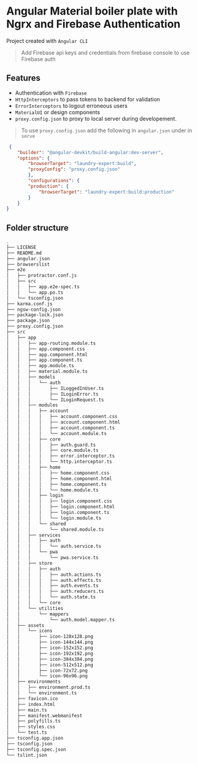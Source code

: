 # Angular Material boiler plate with Ngrx and Firebase Authentication

Project created with `Angular CLI`

> Add Firebase api keys and credentials from firebase console to use Firebase auth


## Features
- Authentication with `Firebase`
- `HttpInterceptors` to pass tokens to backend for validation
- `ErrorInterceptors` to logout erroneous users
- `MaterialUI` or design components
- `proxy.config.json` to proxy to local server during developement.

> To use `proxy.config.json` add the following in `angular.json` under in `serve`
```json
 {
    "builder": "@angular-devkit/build-angular:dev-server",
    "options": {
        "browserTarget": "laundry-expert:build",
        "proxyConfig": "proxy.config.json"
        },
        "configurations": {
        "production": {
            "browserTarget": "laundry-expert:build:production"
        }
    }
}
```

## Folder structure
```bash
.
├── LICENSE
├── README.md
├── angular.json
├── browserslist
├── e2e
│   ├── protractor.conf.js
│   ├── src
│   │   ├── app.e2e-spec.ts
│   │   └── app.po.ts
│   └── tsconfig.json
├── karma.conf.js
├── ngsw-config.json
├── package-lock.json
├── package.json
├── proxy.config.json
├── src
│   ├── app
│   │   ├── app-routing.module.ts
│   │   ├── app.component.css
│   │   ├── app.component.html
│   │   ├── app.component.ts
│   │   ├── app.module.ts
│   │   ├── material.module.ts
│   │   ├── models
│   │   │   └── auth
│   │   │       ├── ILoggedInUser.ts
│   │   │       ├── ILoginError.ts
│   │   │       └── ILoginRequest.ts
│   │   ├── modules
│   │   │   ├── account
│   │   │   │   ├── account.component.css
│   │   │   │   ├── account.component.html
│   │   │   │   ├── account.component.ts
│   │   │   │   └── account.module.ts
│   │   │   ├── core
│   │   │   │   ├── auth.guard.ts
│   │   │   │   ├── core.module.ts
│   │   │   │   ├── error.interceptor.ts
│   │   │   │   └── http.interceptor.ts
│   │   │   ├── home
│   │   │   │   ├── home.component.css
│   │   │   │   ├── home.component.html
│   │   │   │   ├── home.component.ts
│   │   │   │   └── home.module.ts
│   │   │   ├── login
│   │   │   │   ├── login.component.css
│   │   │   │   ├── login.component.html
│   │   │   │   ├── login.component.ts
│   │   │   │   └── login.module.ts
│   │   │   └── shared
│   │   │       └── shared.module.ts
│   │   ├── services
│   │   │   ├── auth
│   │   │   │   └── auth.service.ts
│   │   │   └── pwa
│   │   │       └── pwa.service.ts
│   │   ├── store
│   │   │   ├── auth
│   │   │   │   ├── auth.actions.ts
│   │   │   │   ├── auth.effects.ts
│   │   │   │   ├── auth.events.ts
│   │   │   │   ├── auth.reducers.ts
│   │   │   │   └── auth.state.ts
│   │   │   └── core
│   │   └── utilities
│   │       └── mappers
│   │           └── auth.model.mapper.ts
│   ├── assets
│   │   └── icons
│   │       ├── icon-128x128.png
│   │       ├── icon-144x144.png
│   │       ├── icon-152x152.png
│   │       ├── icon-192x192.png
│   │       ├── icon-384x384.png
│   │       ├── icon-512x512.png
│   │       ├── icon-72x72.png
│   │       └── icon-96x96.png
│   ├── environments
│   │   ├── environment.prod.ts
│   │   └── environment.ts
│   ├── favicon.ico
│   ├── index.html
│   ├── main.ts
│   ├── manifest.webmanifest
│   ├── polyfills.ts
│   ├── styles.css
│   └── test.ts
├── tsconfig.app.json
├── tsconfig.json
├── tsconfig.spec.json
└── tslint.json
```
